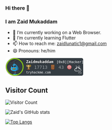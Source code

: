 ### Hi there 👋
### I am Zaid Mukaddam

- 🔭 I’m currently working on a Web Browser.
- 🌱 I’m currently learning Flutter
- 📫 How to reach me: zaidlunatic1@gmail.com
- 😄 Pronouns: he/him

![TryHackMe](/Zaidmukaddam.png)

## Visitor Count
![Visitor Count](https://profile-counter.glitch.me/zaidmukaddam/count.svg)

![Zaid's GitHub stats](https://github-readme-stats.vercel.app/api?username=zaidmukaddam&show_icons=true&theme=radical)

[![Top Langs](https://github-readme-stats.vercel.app/api/top-langs/?username=zaidmukaddam&layout=compact)](https://github.com/zaidmukaddam)
